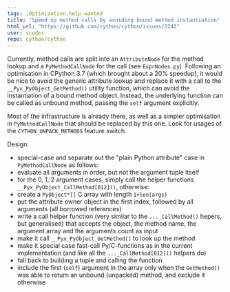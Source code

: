 ```yaml
---
tags: ,Optimization,help-wanted
title: "Speed up method calls by avoiding bound method instantiation"
html_url: "https://github.com/cython/cython/issues/2242"
user: scoder
repo: cython/cython
---
```


Currently, method calls are split into an `AttributeNode` for the method lookup and a `PyMethodCallNode` for the call (see `ExprNodes.py`). Following an optimisation in CPython 3.7 (which brought about a 20% speedup), it would be nice to avoid the generic attribute lookup and replace it with a call to the `__Pyx_PyObject_GetMethod()` utility function, which can avoid the instantiation of a bound method object. Instead, the underlying function can be called as unbound method, passing the `self` argument explicitly.

Most of the infrastructure is already there, as well as a simpler optimisation in `PyMethodCallNode` that should be replaced by this one. Look for usages of the `CYTHON_UNPACK_METHODS` feature switch.

Design:
- special-case and separate out the "plain Python attribute" case in `PyMethodCallNode` as follows:
- evaluate all arguments in order, but not the argument tuple itself
- for the 0, 1, 2 argument cases, simply call the helper functions `__Pyx_PyObject_CallMethod[012]()`, otherwise:
- create a `PyObject*[]` C array with length `1+len(args)`
- put the attribute owner object in the first index, followed by all arguments (all borrowed references)
- write a call helper function (very similar to the `..._CallMethod()` hepers, but generalised) that accepts the object, the method name, the argument array and the arguments count as input
- make it call `__Pyx_PyObject_GetMethod()` to look up the method
- make it special case fast-call Py/C-functions as in the current implementation (and like all the `..._CallMethod[012]()` helpers do)
- fall back to building a tuple and calling the function
- include the first (`self`) argument in the array only when the `GetMethod()` was able to return an unbound (unpacked) method, and exclude it otherwise